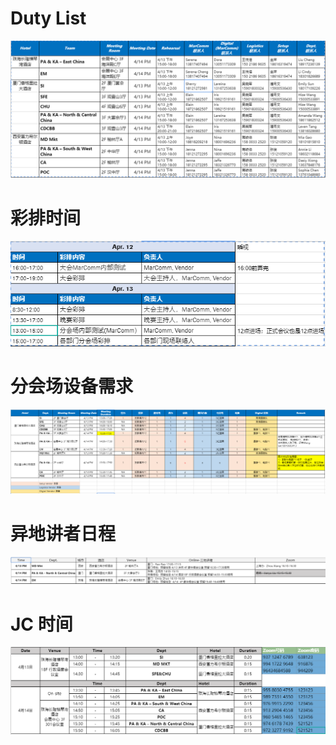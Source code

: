 # Duty List
![](Pasted%20image%2020210409152732.png)

# 彩排时间
![](Pasted%20image%2020210409152800.png)

# 分会场设备需求
![](Pasted%20image%2020210409152824.png)

# 异地讲者日程
![](Pasted%20image%2020210409152856.png)

# JC 时间
![](Pasted%20image%2020210409153507.png)
